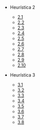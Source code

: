 - Heurística 2

  - [2.1](heuristica-2/2-1.md)
  - [2.2](heuristica-2/2-2.md)
  - [2.3](heuristica-2/2-3.md)
  - [2.4](heuristica-2/2-4.md)
  - [2.5](heuristica-2/2-5.md)
  - [2.6](heuristica-2/2-6.md)
  - [2.7](heuristica-2/2-7.md)
  - [2.8](heuristica-2/2-8.md)
  - [2.9](heuristica-2/2-9.md)
  - [2.10](heuristica-2/2-10.md)

- Heurística 3

  - [3.1](heuristica-3/3-1.md)
  - [3.2](heuristica-3/3-2.md)
  - [3.3](heuristica-3/3-3.md)
  - [3.4](heuristica-3/3-4.md)
  - [3.5](heuristica-3/3-5.md)
  - [3.6](heuristica-3/3-6.md)
  - [3.7](heuristica-3/3-7.md)
  - [3.8](heuristica-3/3-8.md)
